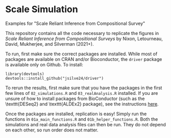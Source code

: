 # Scale Simulation
Examples for "Scale Reliant Inference from Compositional Survey"

This repository contains all the code necessary to replicate the figures in *Scale Reliant Inference from Compositional Surveys* by Nixon, Letourneau, David, Mukherjee, and Silverman (2021+).

To run, first make sure the correct packages are installed. While most of packages are available on CRAN and/or Bioconductor, the `driver` package is available only on Github. To install:

```{r}
library(devtools)
devtools::install_github("jsilve24/driver")
```

To rerun the results, first make sure that you have the packages in the first few lines of  `02_simulations.R` and `03_realAnalysis.R` installed. If you are unsure of how to install packages from BioConductor (such as the \texttt{DESeq2} and \texttt{ALDEx2} package), see the instructions [here](https://www.bioconductor.org/install/).

Once the packages are installed, replication is easy! Simply run the functions in `01a_main_functions.R` and `01b_helper_functions.R`. Both the simulations and real data analysis files can then be run. They do not depend on each other, so run order does not matter.
